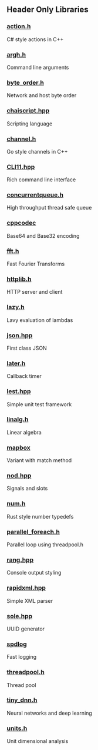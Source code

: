 ## Header Only Libraries

### [action.h](https://github.com/tstraus/action)
C# style actions in C++

### [argh.h](https://github.com/adishavit/argh)
Command line arguments

### [byte_order.h](https://gist.github.com/tstraus/a2c42c361683743d7ef6d0e22cfdefcb)
Network and host byte order

### [chaiscript.hpp](https://github.com/ChaiScript/ChaiScript)
Scripting language

### [channel.h](https://github.com/tstraus/channel)
Go style channels in C++

### [CLI11.hpp](https://github.com/CLIUtils/CLI11)
Rich command line interface

### [concurrentqueue.h](https://github.com/cameron314/concurrentqueue)
High throughput thread safe queue

### [cppcodec](https://github.com/tplgy/cppcodec)
Base64 and Base32 encoding

### [fft.h](https://github.com/d1vanov/Simple-FFT)
Fast Fourier Transforms

### [httplib.h](https://github.com/yhirose/cpp-httplib)
HTTP server and client

### [lazy.h](https://github.com/tstraus.lazy)
Lavy evaluation of lambdas

### [json.hpp](https://github.com/nlohmann/json)
First class JSON

### [later.h](https://github.com/tstraus/later)
Callback timer

### [lest.hpp](https://github.com/martinmoene/lest)
Simple unit test framework

### [linalg.h](https://github.com/sgorsten/linalg)
Linear algebra 

### [mapbox](https://github.com/mapbox/variant)
Variant with match method

### [nod.hpp](https://github.com/fr00b0/nod)
Signals and slots

### [num.h](https://gist.github.com/tstraus/ba05aa98584db8e33013b2ef8cf99f4a)
Rust style number typedefs

### [parallel_foreach.h](https://gist.github.com/tstraus/d55da5bca32d0f7f7547e10c143d495f)
Parallel loop using threadpool.h

### [rang.hpp](https://github.com/agauniyal/rang)
Console output styling

### [rapidxml.hpp](http://rapidxml.sourceforge.net/)
Simple XML parser

### [sole.hpp](https://github.com/r-lyeh-archived/sole)
UUID generator

### [spdlog](https://github.com/gabime/spdlog)
Fast logging

### [threadpool.h](https://github.com/progschj/ThreadPool)
Thread pool

### [tiny_dnn.h](https://github.com/tiny-dnn/tiny-dnn)
Neural networks and deep learning

### [units.h](https://github.com/nholthaus/units)
Unit dimensional analysis
